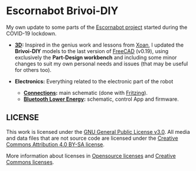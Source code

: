 # Escornabot Brivoi-DIY
My own update to some parts of the [Escornabot project](https://github.com/escornabot) started during the COVID-19 lockdown.

* **[3D](3D/):** Inspired in the genius work and lessons from [Xoan](https://github.com/xoan?tab=repositories&q=escornabot), I updated the **Brivoi-DIY** models to the last version of [FreeCAD](https://freecadweb.org) (v0.19), using exclusively the **Part-Design workbench** and including some minor changes to suit my own personal needs and issues (that may be useful for others too).

* **Electronics:** Everything related to the electronic part of the robot
    * **[Connections](electronics/connections/):** main schematic (done with [Fritzing](https://fritzing.org)).
    * **[Bluetooth Lower Energy](electronics/bluetooth/):** schematic, control App and firmware.


## LICENSE

This work is licensed under the [GNU General Public License v3.0](LICENSE-GPLV30). All media and data files that are not source code are licensed under the [Creative Commons Attribution 4.0 BY-SA license](LICENSE-CCBYSA40).

More information about licenses in [Opensource licenses](https://opensource.org/licenses/) and [Creative Commons licenses](https://creativecommons.org/licenses/).
